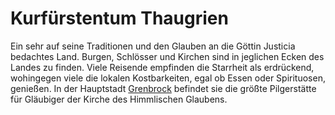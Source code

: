 # Kurfürstentum Thaugrien

<p>
Ein sehr auf seine Traditionen und den Glauben an die Göttin Justicia bedachtes Land. Burgen, Schlösser und Kirchen
sind in jeglichen Ecken des Landes zu finden. Viele Reisende empfinden die Starrheit als erdrückend, wohingegen viele
die lokalen Kostbarkeiten, egal ob Essen oder Spirituosen, genießen. In der Hauptstadt
<a href="Northern-Grenbrock.md">Grenbrock</a> befindet sie die größte Pilgerstätte für Gläubiger der Kirche des
Himmlischen Glaubens.
</p>